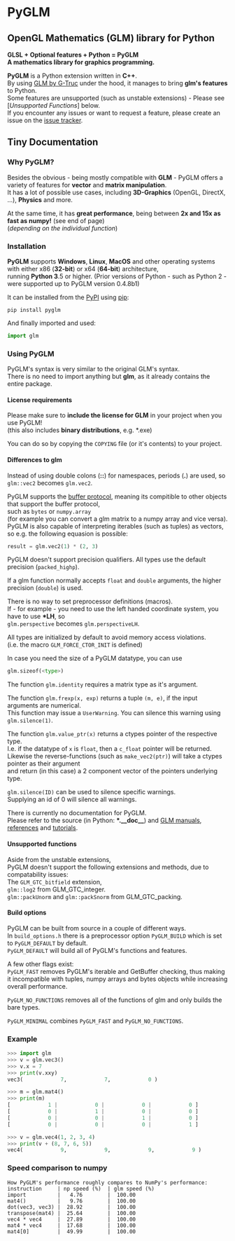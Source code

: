 [//]: # (generated using SlashBack 0.2.0)

# PyGLM  
## OpenGL Mathematics \(GLM\) library for Python  
**GLSL \+ Optional features \+ Python = PyGLM**  
**A mathematics library for graphics programming\.**  
  
**PyGLM** is a Python extension written in **C\+\+**\.   
By using [GLM by G\-Truc](https://glm.g-truc.net) under the hood, it manages to bring **glm's features** to Python\.&nbsp;&nbsp;  
Some features are unsupported \(such as unstable extensions\) \- Please see \[*Unsupported Functions*\] below\.  
If you encounter any issues or want to request a feature, please create an issue on the [issue tracker](https://github.com/Zuzu-Typ/PyGLM/issues)\.  
  
## Tiny Documentation  
### Why PyGLM?  
Besides the obvious \- being mostly compatible with **GLM** \- PyGLM offers a variety of features for **vector** and **matrix manipulation**\.  
It has a lot of possible use cases, including **3D\-Graphics** \(OpenGL, DirectX, \.\.\.\), **Physics** and more\.  
  
At the same time, it has **great performance**, being between **2x and 15x as fast as numpy\!** \(see end of page\)  
\(*depending on the individual function*\)  
### Installation  
**PyGLM** supports **Windows**, **Linux**, **MacOS** and other operating systems with either x86 \(**32\-bit**\) or x64 \(**64\-bit**\) architecture,   
running **Python 3**\.5 or higher\. \(Prior versions of Python \- such as Python 2 \- were supported up to PyGLM version 0\.4\.8b1\)  
  
It can be installed from the [PyPI](https://pypi.python.org/pypi/PyGLM) using [pip](https://pip.pypa.io/en/stable/):  
``` 
pip install pyglm
 ```  
And finally imported and used:  
``` python
import glm
 ```  
### Using PyGLM  
PyGLM's syntax is very similar to the original GLM's syntax\.  
There is no need to import anything but **glm**, as it already contains the entire package\.  
#### License requirements  
Please make sure to **include the license for GLM** in your project when you use PyGLM\!  
\(this also includes **binary distributions**, e\.g\. \*\.exe\)  
  
You can do so by copying the ``` COPYING ``` file \(or it's contents\) to your project\.  
#### Differences to glm  
Instead of using double colons \(**::**\) for namespaces, periods \(**\.**\) are used, so  
``` glm::vec2 ``` becomes ``` glm.vec2 ```\.  
  
PyGLM supports the [buffer protocol](https://docs.python.org/3/c-api/buffer.html), meaning its compitible to other objects that support the buffer protocol,  
such as ``` bytes ``` or ``` numpy.array ```   
\(for example you can convert a glm matrix to a numpy array and vice versa\)\.  
PyGLM is also capable of interpreting iterables \(such as tuples\) as vectors, so e\.g\. the following equasion is possible:  
``` python
result = glm.vec2(1) * (2, 3)
 ```  
  
PyGLM doesn't support precision qualifiers\. All types use the default precision \(``` packed_highp ```\)\.  
  
If a glm function normally accepts ``` float ``` and ``` double ``` arguments, the higher precision \(``` double ```\) is used\.  
  
There is no way to set preprocessor definitions \(macros\)\.  
If \- for example \- you need to use the left handed coordinate system, you have to use **\*LH**, so  
``` glm.perspective ``` becomes ``` glm.perspectiveLH ```\.  
  
All types are initialized by default to avoid memory access violations\.  
\(i\.e\. the macro ``` GLM_FORCE_CTOR_INIT ``` is defined\)  
  
In case you need the size of a PyGLM datatype, you can use   
``` python
glm.sizeof(<type>)
 ```  
  
The function ``` glm.identity ``` requires a matrix type as it's argument\.  
  
The function ``` glm.frexp(x, exp) ``` returns a tuple ``` (m, e) ```, if the input arguments are numerical\.  
This function may issue a ``` UserWarning ```\. You can silence this warning using ``` glm.silence(1) ```\.  
  
The function ``` glm.value_ptr(x) ``` returns a ctypes pointer of the respective type\.  
I\.e\. if the datatype of ``` x ``` is ``` float ```, then a ``` c_float ``` pointer will be returned\.  
Likewise the reverse\-functions \(such as ``` make_vec2(ptr) ```\) will take a ctypes pointer as their argument  
and return \(in this case\) a 2 component vector of the pointers underlying type\.  
  
``` glm.silence(ID) ``` can be used to silence specific warnings\.  
Supplying an id of 0 will silence all warnings\.  
  
There is currently no documentation for PyGLM\.  
Please refer to the source \(in Python: **\*\.\_\_doc\_\_**\) and [GLM manuals](https://github.com/g-truc/glm/blob/master/manual.md), [references](https://glm.g-truc.net/0.9.9/api/modules.html) and [tutorials](https://learnopengl.com/)\.  
  
#### Unsupported functions  
Aside from the unstable extensions,  
PyGLM doesn't support the following extensions and methods, due to compatability issues:  
The ``` GLM_GTC_bitfield ``` extension,  
``` glm::log2 ``` from GLM\_GTC\_integer\.  
``` glm::packUnorm ``` and ``` glm::packSnorm ``` from GLM\_GTC\_packing\.  
  
#### Build options  
PyGLM can be built from source in a couple of different ways\.  
In ``` build_options.h ``` there is a preprocessor option ``` PyGLM_BUILD ``` which is set to ``` PyGLM_DEFAULT ``` by default\.  
``` PyGLM_DEFAULT ``` will build all of PyGLM's functions and features\.  
  
A few other flags exist:  
``` PyGLM_FAST ``` removes PyGLM's iterable and GetBuffer checking, thus making it incompatible with tuples, numpy arrays and bytes objects while increasing overall performance\.  
  
``` PyGLM_NO_FUNCTIONS ``` removes all of the functions of glm and only builds the bare types\.  
  
``` PyGLM_MINIMAL ``` combines ``` PyGLM_FAST ``` and ``` PyGLM_NO_FUNCTIONS ```\.  
  
### Example  
``` Python
>>> import glm
>>> v = glm.vec3()
>>> v.x = 7
>>> print(v.xxy)
vec3(            7,            7,            0 )

>>> m = glm.mat4()
>>> print(m)
[            1 |            0 |            0 |            0 ]
[            0 |            1 |            0 |            0 ]
[            0 |            0 |            1 |            0 ]
[            0 |            0 |            0 |            1 ]

>>> v = glm.vec4(1, 2, 3, 4)
>>> print(v + (8, 7, 6, 5))
vec4(            9,            9,            9,            9 )
 ```  
  
### Speed comparison to numpy  
``` 
How PyGLM's performance roughly compares to NumPy's performance:
instruction     | np speed (%)  | glm speed (%)
import          |   4.76        |  100.00
mat4()          |   9.76        |  100.00
dot(vec3, vec3) |  28.92        |  100.00
transpose(mat4) |  25.64        |  100.00
vec4 * vec4     |  27.89        |  100.00
mat4 * vec4     |  17.68        |  100.00
mat4[0]         |  49.99        |  100.00
 ```